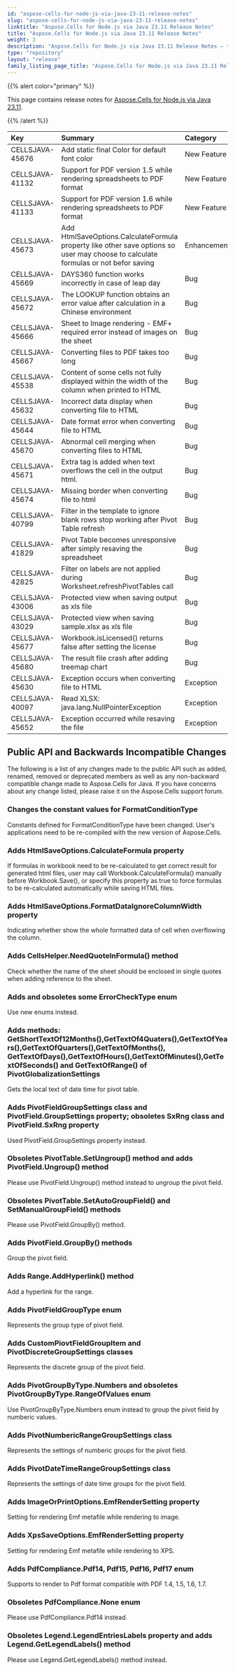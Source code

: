 ```yaml
---
id: "aspose-cells-for-node-js-via-java-23-11-release-notes"
slug: "aspose-cells-for-node-js-via-java-23-11-release-notes"
linktitle: "Aspose.Cells for Node.js via Java 23.11 Release Notes"
title: "Aspose.Cells for Node.js via Java 23.11 Release Notes"
weight: 3
description: "Aspose.Cells for Node.js via Java 23.11 Release Notes – the latest updates and fixes."
type: "repository"
layout: "release"
family_listing_page_title: "Aspose.Cells for Node.js via Java 23.11 Release Notes"
---
```


{{% alert color="primary" %}}

This page contains release notes for [Aspose.Cells for Node.js via Java 23.11](https://downloads.aspose.com/cells/nodejs/new-releases/aspose.cells-for-node.js-via-java-23.11/).

{{% /alert %}}

|**Key**|**Summary**|**Category**|
| :- | :- | :- |
|CELLSJAVA-45676|Add static final Color for default font color|New Feature
|CELLSJAVA-41132|Support for PDF version 1.5 while rendering spreadsheets to PDF format|New Feature
|CELLSJAVA-41133|Support for PDF version 1.6 while rendering spreadsheets to PDF format|New Feature
|CELLSJAVA-45673|Add HtmlSaveOptions.CalculateFormula property like other save options so user may choose to calculate formulas or not befor saving|Enhancement
|CELLSJAVA-45669|DAYS360 function works incorrectly in case of leap day|Bug
|CELLSJAVA-45672|The LOOKUP function obtains an error value after calculation in a Chinese environment|Bug
|CELLSJAVA-45666|Sheet to Image rendering - EMF+ required error instead of images on the sheet|Bug
|CELLSJAVA-45667|Converting files to PDF takes too long|Bug
|CELLSJAVA-45538|Content of some cells not fully displayed within the width of the column when printed to HTML |Bug
|CELLSJAVA-45632|Incorrect data display when converting file to HTML|Bug
|CELLSJAVA-45644|Date format error when converting file to HTML|Bug
|CELLSJAVA-45670|Abnormal cell merging when converting files to HTML|Bug
|CELLSJAVA-45671|Extra tag is added when text overflows the cell in the output html.|Bug
|CELLSJAVA-45674|Missing border when converting file to html|Bug
|CELLSJAVA-40799|Filter in the template to ignore blank rows stop working after Pivot Table refresh|Bug
|CELLSJAVA-41829|Pivot Table becomes unresponsive after simply resaving the spreadsheet|Bug
|CELLSJAVA-42825|Filter on labels are not applied during Worksheet.refreshPivotTables call|Bug
|CELLSJAVA-43006|Protected view when saving output as xls file|Bug
|CELLSJAVA-43029|Protected view when saving sample.xlsx as xls file|Bug
|CELLSJAVA-45677|Workbook.isLicensed() returns false after setting the license|Bug
|CELLSJAVA-45680|The result file crash after adding treemap chart|Bug
|CELLSJAVA-45630|Exception occurs when converting file to HTML|Exception
|CELLSJAVA-40097|Read XLSX: java.lang.NullPointerException|Exception
|CELLSJAVA-45652|Exception occurred while resaving the file|Exception

## **Public API and Backwards Incompatible Changes**

The following is a list of any changes made to the public API such as added, renamed, removed or deprecated members as well as any non-backward compatible change made to Aspose.Cells for Java. If you have concerns about any change listed, please raise it on the Aspose.Cells support forum.

### **Changes the constant values for FormatConditionType**

Constants defined for FormatConditionType have been changed. User's applications need to be re-compiled with the new version of Aspose.Cells.

### **Adds HtmlSaveOptions.CalculateFormula property**

If formulas in workbook need to be re-calculated to get correct result for generated html files, user may call Workbook.CalculateFormula() manually before Workbook.Save(), or specify this property as true to force formulas to be re-calculated automatically while saving HTML files.

### **Adds HtmlSaveOptions.FormatDataIgnoreColumnWidth property**

 Indicating whether show the whole formatted data of cell when overflowing the column.

### **Adds CellsHelper.NeedQuoteInFormula() method**

Check whether the name of the sheet should be enclosed in single quotes when adding reference to the sheet.

### **Adds and obsoletes some ErrorCheckType enum**

Use new enums instead.

### **Adds methods: GetShortTextOf12Months(),GetTextOf4Quaters(),GetTextOfYears(),GetTextOfQuarters(),GetTextOfMonths(), GetTextOfDays(),GetTextOfHours(),GetTextOfMinutes(),GetTextOfSeconds() and GetTextOfRange() of PivotGlobalizationSettings**

Gets the local text of date time for pivot table.

### **Adds PivotFieldGroupSettings class and PivotField.GroupSettings property; obsoletes SxRng class and PivotField.SxRng property**

Used PivotField.GroupSettings property instead.

### **Obsoletes PivotTable.SetUngroup() method and adds PivotField.Ungroup() method**

Please use PivotField.Ungroup() method instead to ungroup the pivot field.

### **Obsoletes PivotTable.SetAutoGroupField() and SetManualGroupField() methods**

Please use PivotField.GroupBy() method.

### **Adds PivotField.GroupBy() methods**

Group the pivot field.

### **Adds Range.AddHyperlink() method**

Add a hyperlink for the range.

### **Adds PivotFieldGroupType enum**

Represents the group type of pivot field.

### **Adds CustomPiovtFieldGroupItem and PivotDiscreteGroupSettings classes**

Represents the discrete group of the pivot field.

### **Adds PivotGroupByType.Numbers and obsoletes PivotGroupByType.RangeOfValues enum**

Use PivotGroupByType.Numbers enum instead to group the pivot field by numberic values.

### **Adds PivotNumbericRangeGroupSettings class**

Represents the settings of numberic groups for the pivot field.

### **Adds PivotDateTimeRangeGroupSettings class**

Represents the settings of date time groups for the pivot field.

### **Adds ImageOrPrintOptions.EmfRenderSetting property**

Setting for rendering Emf metafile while rendering to image.

### **Adds XpsSaveOptions.EmfRenderSetting property**

Setting for rendering Emf metafile while rendering to XPS.

### **Adds PdfCompliance.Pdf14, Pdf15, Pdf16, Pdf17 enum**

Supports to render to Pdf format compatible with PDF 1.4, 1.5, 1.6, 1.7.

### **Obsoletes PdfCompliance.None enum**

Please use PdfCompliance.Pdf14 instead.

### **Obsoletes Legend.LegendEntriesLabels property and adds Legend.GetLegendLabels() method**

Please use Legend.GetLegendLabels() method instead.
